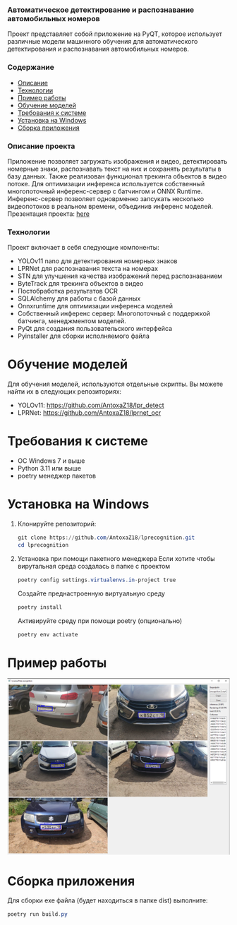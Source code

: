 ### Автоматическое детектирование и распознавание автомобильных номеров

Проект представляет собой приложение на PyQT, которое использует различные модели машинного обучения для автоматического детектирования и распознавания автомобильных номеров.

### Содержание
- [Описание](#Описание)
- [Технологии](#Технологии)
- [Пример работы](#Пример-работы)
- [Обучение моделей](#Обучение-моделей)
- [Требования к системе](#Требования-к-системе)
- [Установка на Windows](#Установка-на-Windows)
- [Сборка приложения](#Сборка-приложения)


### Описание проекта
Приложение позволяет загружать изображения и видео, детектировать номерные знаки, распознавать текст на них и сохранять результаты в базу данных.
Также реализован функционал трекинга объектов в видео потоке. Для оптимизации инференса используется собственный многопоточный инференс-сервер с батчингом и ONNX Runtime.
Инференс-сервер позволяет одноврменно запсукать несколько видеопотоков в реальном времени, объединив инференс моделей.
Презентация проекта: [here](./presentation.pdf)

### Технологии
Проект включает в себя следующие компоненты:
- YOLOv11 nano для детектирования номерных знаков
- LPRNet для распознавания текста на номерах
- STN для улучшения качества изображений перед распознаванием
- ByteTrack для трекинга объектов в видео
- Постобработка результатов OCR
- SQLAlchemy для работы с базой данных
- Onnxruntime для оптимизации инференса моделей
- Собственный инференс сервер: Многопоточный с поддержкой батчинга, менеджментом моделей.
- PyQt для создания пользовательского интерфейса
- Pyinstaller для сборки исполняемого файла


# Обучение моделей
Для обучения моделей, используются отдельные скрипты. Вы можете найти их в следующих репозиториях:
- YOLOv11: https://github.com/AntoxaZ18/lpr_detect
- LPRNet: https://github.com/AntoxaZ18/lprnet_ocr 

# Требования к системе
- ОС Windows 7 и выше
- Python 3.11 или выше
- poetry менеджер пакетов
  
# Установка на Windows
1. Клонируйте репозиторий:
   ```Powershell
   git clone https://github.com/AntoxaZ18/lprecognition.git
   cd lprecognition
   ```
2. Установка при помощи пакетного менеджера
   Если хотите чтобы вирутальная среда создалась в папке с проектом
   ```Powershell
   poetry config settings.virtualenvs.in-project true
   ```
   Создайте преднастроенную виртуальную среду
   ```Powershell
   poetry install
   ```
   Активируйте среду при помощи poetry (опционально)
   ```Powershell
   poetry env activate
   ```

# Пример работы
![plot](app_screen.png)

# Сборка приложения
   Для сборки exe файла (будет находиться в папке dist) выполните:
   ```Powershell
   poetry run build.py
   ```
